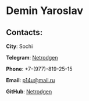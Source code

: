 # Demin Yaroslav

## Contacts:

**City**: Sochi

**Telegram**: [Netrodgen](https://t.me/netrodgen)

**Phone**: +7-(977)-819-25-15

**Email**: p14u@mail.ru 

**GitHub**: [Netrodgen](https://github.com/NetrodgeN)

